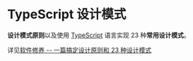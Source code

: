 # TypeScript 设计模式

**设计模式原则**以及使用 [TypeScript](https://www.typescriptlang.org/) 语言实现 23 种**常用设计模式**。

详见[软件修养 -- 一篇搞定设计原则和 23 种设计模式](https://makeoptim.com/training/typescript-design-patterns)
